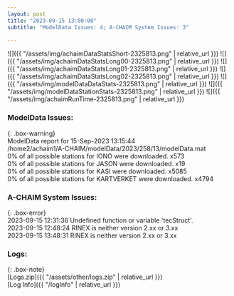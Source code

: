 ```yaml
---
layout: post
title: "2023-09-15 13:00:00"
subtitle: "ModelData Issues: 4; A-CHAIM System Issues: 3"

---
```


![]({{ "/assets/img/achaimDataStatsShort-2325813.png" | relative_url }})
![]({{ "/assets/img/achaimDataStatsLong00-2325813.png" | relative_url }})
![]({{ "/assets/img/achaimDataStatsLong01-2325813.png" | relative_url }})
![]({{ "/assets/img/achaimDataStatsLong02-2325813.png" | relative_url }})
![]({{ "/assets/img/modelDataDataStats-2325813.png" | relative_url }})
![]({{ "/assets/img/modelDataStationStats-2325813.png" | relative_url }})
![]({{ "/assets/img/achaimRunTime-2325813.png" | relative_url }})


### ModelData Issues:  
  
{: .box-warning}  
 ModelData report for 15-Sep-2023 13:15:44   
 /home2/achaim1/A-CHAIM/modelData/2023/258/13/modelData.mat   
 0% of all possible stations for IONO were downloaded. x573   
 0% of all possible stations for JASON were downloaded. x19   
 0% of all possible stations for KASI were downloaded. x5085   
 0% of all possible stations for KARTVERKET were downloaded. x4794   
  
### A-CHAIM System Issues:  
  
{: .box-error}  
2023-09-15 12:31:36 Undefined function or variable 'tecStruct'.  
2023-09-15 12:48:24 RINEX is neither version 2.xx or 3.xx  
2023-09-15 13:48:31 RINEX is neither version 2.xx or 3.xx  

### Logs:  
  
{: .box-note}  
[Logs.zip]({{ "/assets/other/logs.zip" | relative_url }})  
[Log Info]({{ "/logInfo" | relative_url }})  
